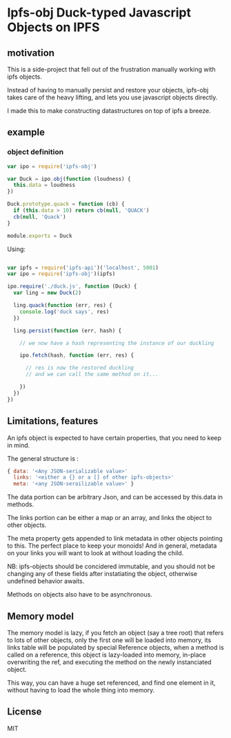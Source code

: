 
# Ipfs-obj Duck-typed Javascript Objects on IPFS

## motivation

This is a side-project that fell out of the frustration manually working with ipfs objects.

Instead of having to manually persist and restore your objects, ipfs-obj takes care of the heavy lifting, and lets you use javascript objects directly.

I made this to make constructing datastructures on top of ipfs a breeze.

## example

### object definition

```js
var ipo = require('ipfs-obj')

var Duck = ipo.obj(function (loudness) {
  this.data = loudness
})

Duck.prototype.quack = function (cb) {
  if (this.data > 10) return cb(null, 'QUACK')
  cb(null, 'Quack')
}

module.exports = Duck
```

Using:

```js

var ipfs = require('ipfs-api')('localhost', 5001)
var ipo = require('ipfs-obj')(ipfs)

ipo.require('./duck.js', function (Duck) {
  var ling = new Duck(2)

  ling.quack(function (err, res) {
    console.log('duck says', res)
  })

  ling.persist(function (err, hash) {

    // we now have a hash representing the instance of our duckling

    ipo.fetch(hash, function (err, res) {

      // res is now the restored duckling
      // and we can call the same method on it...

    })
  })
})
```

## Limitations, features

An ipfs object is expected to have certain properties, that you need to keep in mind.

The general structure is :

```js
{ data: '<Any JSON-serializable value>'
  links: '<either a {} or a [] of other ipfs-objects>'
  meta: '<any JSON-serailizable value>' }
```

The data portion can be arbitrary Json, and can be accessed by this.data in methods.

The links portion can be either a map or an array, and links the object to other objects.

The meta property gets appended to link metadata in other objects pointing to this. The perfect place to keep your monoids! And in general, metadata on your links you will want to look at without loading the child.

NB: ipfs-objects should be concidered immutable, and you should not be changing any of these fields after instatiating the object, otherwise undefined behavior awaits.

Methods on objects also have to be asynchronous.

## Memory model

The memory model is lazy, if you fetch an object (say a tree root) that refers to lots of other objects, only the first one will be loaded into memory, its links table will be  populated by special Reference objects, when a method is called on a reference, this object is lazy-loaded into memory, in-place overwriting the ref, and executing the method on the newly instanciated object.

This way, you can have a huge set referenced, and find one element in it, without having to load the whole thing into memory.

## License

MIT
